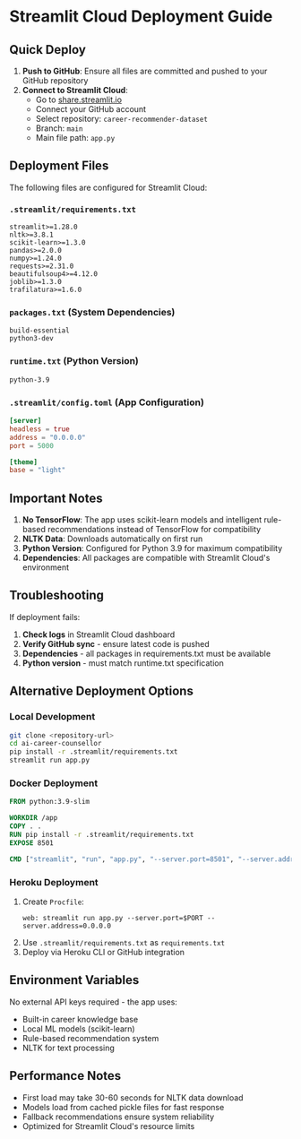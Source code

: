 # Streamlit Cloud Deployment Guide

## Quick Deploy

1. **Push to GitHub**: Ensure all files are committed and pushed to your GitHub repository
2. **Connect to Streamlit Cloud**: 
   - Go to [share.streamlit.io](https://share.streamlit.io)
   - Connect your GitHub account
   - Select repository: `career-recommender-dataset`
   - Branch: `main`
   - Main file path: `app.py`

## Deployment Files

The following files are configured for Streamlit Cloud:

### `.streamlit/requirements.txt`
```
streamlit>=1.28.0
nltk>=3.8.1
scikit-learn>=1.3.0
pandas>=2.0.0
numpy>=1.24.0
requests>=2.31.0
beautifulsoup4>=4.12.0
joblib>=1.3.0
trafilatura>=1.6.0
```

### `packages.txt` (System Dependencies)
```
build-essential
python3-dev
```

### `runtime.txt` (Python Version)
```
python-3.9
```

### `.streamlit/config.toml` (App Configuration)
```toml
[server]
headless = true
address = "0.0.0.0"
port = 5000

[theme]
base = "light"
```

## Important Notes

1. **No TensorFlow**: The app uses scikit-learn models and intelligent rule-based recommendations instead of TensorFlow for compatibility
2. **NLTK Data**: Downloads automatically on first run
3. **Python Version**: Configured for Python 3.9 for maximum compatibility
4. **Dependencies**: All packages are compatible with Streamlit Cloud's environment

## Troubleshooting

If deployment fails:

1. **Check logs** in Streamlit Cloud dashboard
2. **Verify GitHub sync** - ensure latest code is pushed
3. **Dependencies** - all packages in requirements.txt must be available
4. **Python version** - must match runtime.txt specification

## Alternative Deployment Options

### Local Development
```bash
git clone <repository-url>
cd ai-career-counsellor
pip install -r .streamlit/requirements.txt
streamlit run app.py
```

### Docker Deployment
```dockerfile
FROM python:3.9-slim

WORKDIR /app
COPY . .
RUN pip install -r .streamlit/requirements.txt
EXPOSE 8501

CMD ["streamlit", "run", "app.py", "--server.port=8501", "--server.address=0.0.0.0"]
```

### Heroku Deployment
1. Create `Procfile`:
   ```
   web: streamlit run app.py --server.port=$PORT --server.address=0.0.0.0
   ```
2. Use `.streamlit/requirements.txt` as `requirements.txt`
3. Deploy via Heroku CLI or GitHub integration

## Environment Variables

No external API keys required - the app uses:
- Built-in career knowledge base
- Local ML models (scikit-learn)
- Rule-based recommendation system
- NLTK for text processing

## Performance Notes

- First load may take 30-60 seconds for NLTK data download
- Models load from cached pickle files for fast response
- Fallback recommendations ensure system reliability
- Optimized for Streamlit Cloud's resource limits